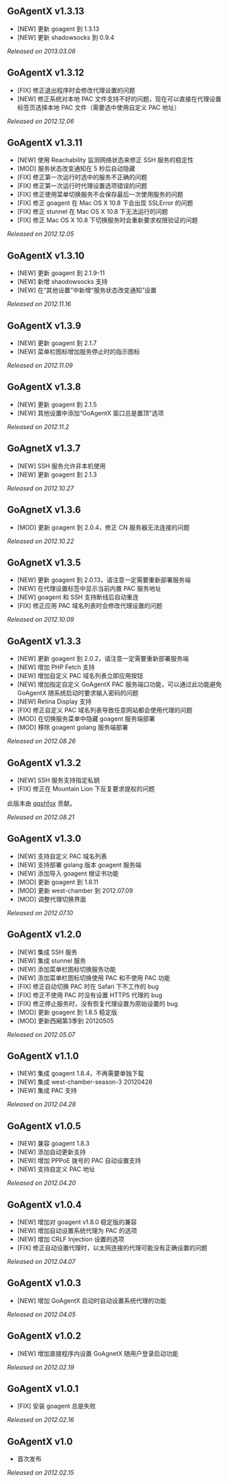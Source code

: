 ## GoAgentX v1.3.13

* [NEW] 更新 goagent 到 1.3.13
* [NEW] 更新 shadowsocks 到 0.9.4

*Released on 2013.03.06*

## GoAgentX v1.3.12

* [FIX] 修正退出程序时会修改代理设置的问题
* [NEW] 修正系统对本地 PAC 文件支持不好的问题，现在可以直接在代理设置标签页选择本地 PAC 文件（需要选中使用自定义 PAC 地址）

*Released on 2012.12.06*

## GoAgentX v1.3.11

* [NEW] 使用 Reachability 监测网络状态来修正 SSH 服务的稳定性
* [MOD] 服务状态改变通知在 5 秒后自动隐藏
* [FIX] 修正第一次运行时选中的服务不正确的问题
* [FIX] 修正第一次运行时代理设置选项错误的问题
* [FIX] 修正使用菜单切换服务不会保存最后一次使用服务的问题
* [FIX] 修正 goagent 在 Mac OS X 10.8 下会出现 SSLError 的问题
* [FIX] 修正 stunnel 在 Mac OS X 10.8 下无法运行的问题
* [FIX] 修正 Mac OS X 10.8 下切换服务时会重新要求权限验证的问题

*Released on 2012.12.05*

## GoAgentX v1.3.10

* [NEW] 更新 goagent 到 2.1.9-11
* [NEW] 新增 shaodowsocks 支持
* [NEW] 在“其他设置”中新增“服务状态改变通知”设置

*Released on 2012.11.16*


## GoAgentX v1.3.9

* [NEW] 更新 goagent 到 2.1.7
* [NEW] 菜单栏图标增加服务停止时的指示图标

*Released on 2012.11.09*

## GoAgentX v1.3.8

* [NEW] 更新 goagent 到 2.1.5
* [NEW] 其他设置中添加“GoAgentX 窗口总是置顶”选项

*Released on 2012.11.2*


## GoAgnetX v1.3.7

* [NEW] SSH 服务允许非本机使用
* [NEW] 更新 goagent 到 2.1.3

*Released on 2012.10.27*

## GoAgnetX v1.3.6

* [MOD] 更新 goagent 到 2.0.4，修正 CN 服务器无法连接的问题

*Released on 2012.10.22*

## GoAgnetX v1.3.5

* [NEW] 更新 goagent 到 2.0.13，请注意一定需要重新部署服务端
* [NEW] 在代理设置标签中显示当前内置 PAC 服务地址
* [NEW] goagent 和 SSH 支持断线后自动重连
* [FIX] 修正应用 PAC 域名列表时会修改代理设置的问题

*Released on 2012.10.09*

## GoAgentX v1.3.3

* [NEW] 更新 goagent 到 2.0.2，请注意一定需要重新部署服务端
* [NEW] 增加 PHP Fetch 支持
* [NEW] 增加自定义 PAC 域名列表立即应用按钮
* [NEW] 增加指定自定义 GoAgentX PAC 服务端口功能，可以通过此功能避免 GoAgentX 随系统启动时要求输入密码的问题
* [NEW] Retina Display 支持
* [FIX] 修正自定义 PAC 域名列表导致任意网站都会使用代理的问题
* [MOD] 在切换服务菜单中隐藏 goagent 服务端部署
* [MOD] 移除 goagent golang 服务端部署

*Released on 2012.08.26*

## GoAgentX v1.3.2

* [NEW] SSH 服务支持指定私钥
* [FIX] 修正在 Mountain Lion 下反复要求提权的问题

此版本由 [qqshfox](https://github.com/qqshfox) 贡献。

*Released on 2012.08.21*

## GoAgentX v1.3.0

* [NEW] 支持自定义 PAC 域名列表
* [NEW] 支持部署 golang 版本 goagent 服务端
* [NEW] 添加导入 goagent 根证书功能
* [MOD] 更新 goagent 到 1.8.11
* [MOD] 更新 west-chamber 到 2012.07.09
* [MOD] 调整代理切换界面

*Released on 2012.07.10*

## GoAgentX v1.2.0

* [NEW] 集成 SSH 服务
* [NEW] 集成 stunnel 服务
* [NEW] 添加菜单栏图标切换服务功能
* [NEW] 添加菜单栏图标切换使用 PAC 和不使用 PAC 功能
* [FIX] 修正自动切换 PAC 时在 Safari 下不工作的 bug
* [FIX] 修正不使用 PAC 时没有设置 HTTPS 代理的 bug
* [FIX] 修正停止服务时，没有恢复代理设置为原始设置的 bug
* [MOD] 更新 goagent 到 1.8.5 稳定版
* [MOD] 更新西厢第3季到 20120505

*Released on 2012.05.07*

## GoAgentX v1.1.0

* [NEW] 集成 goagent 1.8.4，不再需要单独下载
* [NEW] 集成 west-chamber-season-3 20120428
* [NEW] 集成 PAC 支持

*Released on 2012.04.28*


## GoAgentX v1.0.5

* [NEW] 兼容 goagent 1.8.3
* [NEW] 添加自动更新支持
* [NEW] 增加 PPPoE 拨号的 PAC 自动设置支持
* [NEW] 支持自定义 PAC 地址

*Released on 2012.04.20*

## GoAgentX v1.0.4

* [NEW] 增加对 goagent v1.8.0 稳定版的兼容
* [NEW] 增加自动设置系统代理为 PAC 的选项
* [NEW] 增加 CRLF Injection 设置的选项
* [FIX] 修正自动设置代理时，以太网连接的代理可能没有正确设置的问题

*Released on 2012.04.07*

## GoAgentX v1.0.3

* [NEW] 增加 GoAgentX 启动时自动设置系统代理的功能

*Released on 2012.04.05*

## GoAgentX v1.0.2

* [NEW] 增加直接程序内设置 GoAgnetX 随用户登录启动功能

*Released on 2012.02.19*

## GoAgentX v1.0.1

* [FIX] 安装 goagent 总是失败

*Released on 2012.02.16*

## GoAgentX v1.0

* 首次发布

*Released on 2012.02.15*
